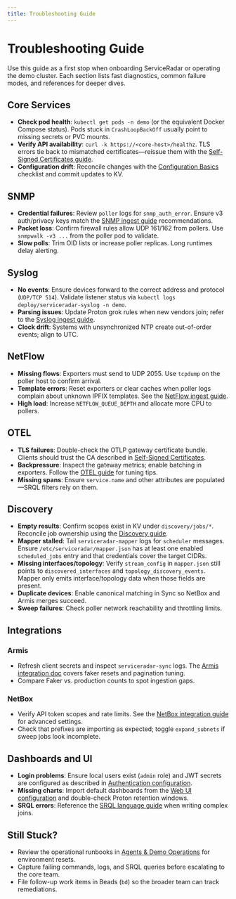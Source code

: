 ```yaml
---
title: Troubleshooting Guide
---
```


# Troubleshooting Guide

Use this guide as a first stop when onboarding ServiceRadar or operating the demo cluster. Each section lists fast diagnostics, common failure modes, and references for deeper dives.

## Core Services

- **Check pod health**: `kubectl get pods -n demo` (or the equivalent Docker Compose status). Pods stuck in `CrashLoopBackOff` usually point to missing secrets or PVC mounts.
- **Verify API availability**: `curl -k https://<core-host>/healthz`. TLS errors tie back to mismatched certificates—reissue them with the [Self-Signed Certificates guide](./self-signed.md).
- **Configuration drift**: Reconcile changes with the [Configuration Basics](./configuration.md) checklist and commit updates to KV.

## SNMP

- **Credential failures**: Review `poller` logs for `snmp_auth_error`. Ensure v3 auth/privacy keys match the [SNMP ingest guide](./snmp.md) recommendations.
- **Packet loss**: Confirm firewall rules allow UDP 161/162 from pollers. Use `snmpwalk -v3 ...` from the poller pod to validate.
- **Slow polls**: Trim OID lists or increase poller replicas. Long runtimes delay alerting.

## Syslog

- **No events**: Ensure devices forward to the correct address and protocol (`UDP/TCP 514`). Validate listener status via `kubectl logs deploy/serviceradar-syslog -n demo`.
- **Parsing issues**: Update Proton grok rules when new vendors join; refer to the [Syslog ingest guide](./syslog.md).
- **Clock drift**: Systems with unsynchronized NTP create out-of-order events; align to UTC.

## NetFlow

- **Missing flows**: Exporters must send to UDP 2055. Use `tcpdump` on the poller host to confirm arrival.
- **Template errors**: Reset exporters or clear caches when poller logs complain about unknown IPFIX templates. See the [NetFlow ingest guide](./netflow.md).
- **High load**: Increase `NETFLOW_QUEUE_DEPTH` and allocate more CPU to pollers.

## OTEL

- **TLS failures**: Double-check the OTLP gateway certificate bundle. Clients should trust the CA described in [Self-Signed Certificates](./self-signed.md).
- **Backpressure**: Inspect the gateway metrics; enable batching in exporters. Follow the [OTEL guide](./otel.md) for tuning tips.
- **Missing spans**: Ensure `service.name` and other attributes are populated—SRQL filters rely on them.

## Discovery

- **Empty results**: Confirm scopes exist in KV under `discovery/jobs/*`. Reconcile job ownership using the [Discovery guide](./discovery.md).
- **Mapper stalled**: Tail `serviceradar-mapper` logs for `scheduler` messages. Ensure `/etc/serviceradar/mapper.json` has at least one enabled `scheduled_jobs` entry and that credentials cover the target CIDRs.
- **Missing interfaces/topology**: Verify `stream_config` in `mapper.json` still points to `discovered_interfaces` and `topology_discovery_events`. Mapper only emits interface/topology data when those fields are present.
- **Duplicate devices**: Enable canonical matching in Sync so NetBox and Armis merges succeed.
- **Sweep failures**: Check poller network reachability and throttling limits.

## Integrations

### Armis

- Refresh client secrets and inspect `serviceradar-sync` logs. The [Armis integration doc](./armis.md) covers faker resets and pagination tuning.
- Compare Faker vs. production counts to spot ingestion gaps.

### NetBox

- Verify API token scopes and rate limits. See the [NetBox integration guide](./netbox.md) for advanced settings.
- Check that prefixes are importing as expected; toggle `expand_subnets` if sweep jobs look incomplete.

## Dashboards and UI

- **Login problems**: Ensure local users exist (`admin` role) and JWT secrets are configured as described in [Authentication configuration](./auth-configuration.md).
- **Missing charts**: Import default dashboards from the [Web UI configuration](./web-ui.md) and double-check Proton retention windows.
- **SRQL errors**: Reference the [SRQL language guide](./srql-language-reference.md) when writing complex joins.

## Still Stuck?

- Review the operational runbooks in [Agents & Demo Operations](./agents.md) for environment resets.
- Capture failing commands, logs, and SRQL queries before escalating to the core team.
- File follow-up work items in Beads (`bd`) so the broader team can track remediations.
